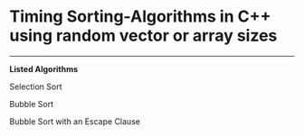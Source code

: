 # Timing Sorting-Algorithms in C++ using random vector or array sizes
<hr>
<p><strong>Listed Algorithms</strong></p>
<p>Selection Sort</p>
<p>Bubble Sort</p>
<p>Bubble Sort with an Escape Clause<p>
